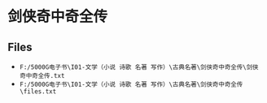 # 剑侠奇中奇全传

## Files

- `F:/5000G电子书\I01-文学（小说 诗歌 名著 写作）\古典名著\剑侠奇中奇全传\剑侠奇中奇全传.txt`
- `F:/5000G电子书\I01-文学（小说 诗歌 名著 写作）\古典名著\剑侠奇中奇全传\files.txt`
